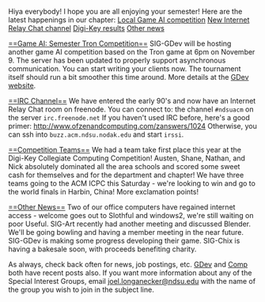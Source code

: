 Hiya everybody! I hope you are all enjoying your semester! Here are the latest happenings in our chapter:
<a href="#gameAI">Local Game AI competition</a>
<a href="#irc">New Internet Relay Chat channel</a>
<a href="#digikey">Digi-Key results</a>
<a href="#other">Other news</a>

<a name="gameAI"></a><u>==Game AI: Semester Tron Competition==</u>
SIG-GDev will be hosting another game AI competition based on the Tron game at 6pm on November 9. The server has been updated to properly support asynchronous communication. You can start writing your clients now. The tournament itself should run a bit smoother this time around. More details at the <a href="http://www.acm.ndsu.nodak.edu/sig-gdev/">GDev website</a>.

<a name="irc"></a><u>==IRC Channel==</u>
We have entered the early 90's and now have an Internet Relay Chat room on freenode. You can connect to:
the channel <code>#ndsuacm</code>
on the server <code>irc.freenode.net</code>
If you haven't used IRC before, here's a good primer: <a href="http://www.ofzenandcomputing.com/zanswers/1024">http://www.ofzenandcomputing.com/zanswers/1024</a>
Otherwise, you can ssh into <code>buzz.acm.ndsu.nodak.edu</code> and start <code>irssi</code>.

<a name="digikey"></a><u>==Competition Teams==</u>
We had a team take first place this year at the Digi-Key Collegiate Computing Competition! Austen, Shane, Nathan, and Nick absolutely dominated all the area schools and scored some sweet cash for themselves and for the department and chapter! We have three teams going to the ACM ICPC this Saturday - we're looking to win and go to the world finals in Harbin, China! More exclamation points!

<a name="other"></a><u>==Other News==</u>
Two of our office computers have regained internet access - welcome goes out to Slothful and windows2, we're still waiting on poor Useful. SIG-Art recently had another meeting and discussed Blender. We'll be going bowling and having a member meeting in the near future. SIG-GDev is making some progress developing their game. SIG-Chix is having a bakesale soon, with proceeds benefiting charity.

As always, check back often for news, job postings, etc. <a href="http://www.acm.ndsu.nodak.edu/sig-gdev/">GDev</a> and <a href="http://www.acm.ndsu.nodak.edu/sig-comp/">Comp</a> both have recent posts also. If you want more information about any of the Special Interest Groups, email <a href="mailto:joel.longanecker@ndsu.edu">joel.longanecker@ndsu.edu</a> with the name of the group you wish to join in the subject line.